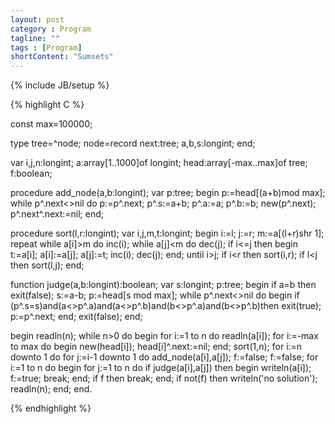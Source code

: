 ```yaml
---
layout: post
category : Program
tagline: ""
tags : [Program]
shortContent: "Sumsets"
---
```

{% include JB/setup %}

{% highlight C %}

const max=100000;

type tree=^node;
	node=record
	next:tree;
	a,b,s:longint;
end;

var i,j,n:longint;
	a:array[1..1000]of longint;
	head:array[-max..max]of tree;
	f:boolean;

procedure add_node(a,b:longint);
var p:tree;
begin
	p:=head[(a+b)mod max];
	while p^.next<>nil do p:=p^.next;
	p^.s:=a+b; 
	p^.a:=a; 
	p^.b:=b;
	new(p^.next); 
	p^.next^.next:=nil; 
end;


procedure sort(l,r:longint);
var i,j,m,t:longint;
begin
	i:=l;
	j:=r;
	m:=a[(l+r)shr 1];
	repeat 
		while a[i]>m do inc(i);
		while a[j]<m do dec(j);
		if i<=j then begin
			t:=a[i];
			a[i]:=a[j];
			a[j]:=t;
			inc(i);
			dec(j);
		end;
	until i>j;
	if i<r then sort(i,r);
	if l<j then sort(l,j);
end;
	

function judge(a,b:longint):boolean;
var s:longint; 
	p:tree;
begin
	if a=b then exit(false);
	s:=a-b;
	p:=head[s mod max];
	while p^.next<>nil do begin
		if (p^.s=s)and(a<>p^.a)and(a<>p^.b)and(b<>p^.a)and(b<>p^.b)then exit(true);
		p:=p^.next;
	end;
	exit(false);
end;

begin
    readln(n);
	while n>0 do begin
		for i:=1 to n do readln(a[i]);
		for i:=-max to max do begin 
			new(head[i]); 
			head[i]^.next:=nil; 
		end;
	sort(1,n); 
	for i:=n downto 1 do 
		for j:=i-1 downto 1 do add_node(a[i],a[j]);
	f:=false;
	f:=false;
	for i:=1 to n do begin
		for j:=1 to n do
			if judge(a[i],a[j]) then begin 
				writeln(a[i]); 
				f:=true; 
				break; 
			end;
		if f then break;
	end;
	if not(f) then writeln('no solution');
	readln(n);
	end;
end.

{% endhighlight %}